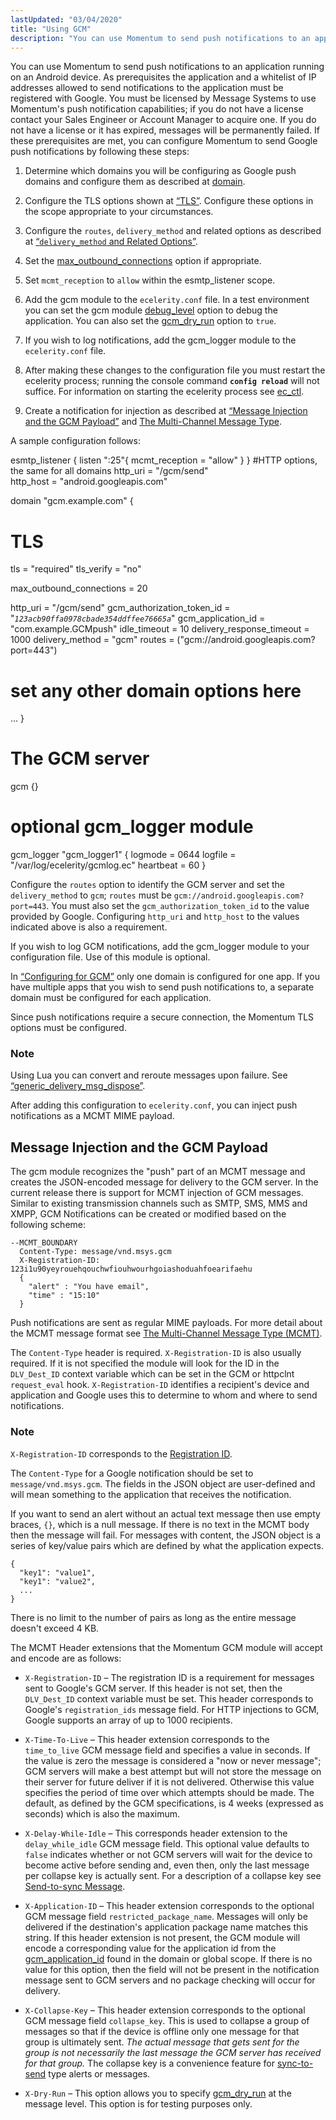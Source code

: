 ```yaml
---
lastUpdated: "03/04/2020"
title: "Using GCM"
description: "You can use Momentum to send push notifications to an application running on an Android device As prerequisites the application and a whitelist of IP addresses allowed to send notifications to the application must be registered with Google You must be licensed by Message Systems to use Momentum's push notification..."
---
```



You can use Momentum to send push notifications to an application running on an Android device. As prerequisites the application and a whitelist of IP addresses allowed to send notifications to the application must be registered with Google. You must be licensed by Message Systems to use Momentum's push notification capabilities; if you do not have a license contact your Sales Engineer or Account Manager to acquire one. If you do not have a license or it has expired, messages will be permanently failed. If these prerequisites are met, you can configure Momentum to send Google push notifications by following these steps:

1.  Determine which domains you will be configuring as Google push domains and configure them as described at [domain](/momentum/3/3-reference/3-reference-conf-ref-domain).

2.  Configure the TLS options shown at [“TLS”](/momentum/3/3-push/push-gcm-other-options#push.gcm.other.options.tls). Configure these options in the scope appropriate to your circumstances.

3.  Configure the `routes`, `delivery_method` and related options as described at [“`delivery_method` and Related Options”](/momentum/3/3-push/push-gcm-other-options#push.gcm.other.options.delivery_method).

4.  Set the [max_outbound_connections](/momentum/3/3-push/push-gcm-other-options#push.gcm.outbound.connections) option if appropriate.

5.  Set `mcmt_reception` to `allow` within the esmtp_listener scope.

6.  Add the gcm module to the `ecelerity.conf` file. In a test environment you can set the gcm module [debug_level](/momentum/3/3-reference/modules-overview-implicit) option to debug the application. You can also set the [gcm_dry_run](/momentum/3/3-push/push-gcm-gcm-dry-run) option to `true`.

7.  If you wish to log notifications, add the gcm_logger module to the `ecelerity.conf` file.

8.  After making these changes to the configuration file you must restart the ecelerity process; running the console command **`config reload`**         will not suffice. For information on starting the ecelerity process see [ec_ctl](/momentum/3/3-reference/executable-ec-ctl).

9.  Create a notification for injection as described at [“Message Injection and the GCM Payload”](/momentum/3/3-push/push-gcm-using#push.gcm.using.mcmt) and [The Multi-Channel Message Type](/momentum/mobile/mobile-developer-guide/mob-dev-guide-mcmt).

A sample configuration follows:

<a name="push.gcm.configuring.gcm"></a> 


esmtp_listener {
  listen ":25"{
    mcmt_reception = "allow"
  }
}
#HTTP options, the same for all domains
http_uri = "/gcm/send"    
http_host = "android.googleapis.com" 

domain "gcm.example.com" {
  # TLS
  tls = "required"
  tls_verify = "no"

  max_outbound_connections = 20

  http_uri = "/gcm/send"
  gcm_authorization_token_id = "*`123acb90ffa0978cbade354ddffee76665a`*"
  gcm_application_id = "com.example.GCMpush"
  idle_timeout = 10
  delivery_response_timeout = 1000
  delivery_method = "gcm"
  routes = ("gcm://android.googleapis.com?port=443")
  # set any other domain options here
  ...
}

# The GCM server
gcm {}
# optional gcm_logger module
gcm_logger "gcm_logger1" {
  logmode = 0644
  logfile = "/var/log/ecelerity/gcmlog.ec"
  heartbeat = 60
}

Configure the `routes` option to identify the GCM server and set the `delivery_method` to `gcm`; `routes` must be `gcm://android.googleapis.com?port=443`. You must also set the `gcm_authorization_token_id` to the value provided by Google. Configuring `http_uri` and `http_host` to the values indicated above is also a requirement.

If you wish to log GCM notifications, add the gcm_logger module to your configuration file. Use of this module is optional.

In [“Configuring for GCM”](/momentum/3/3-push/push-gcm-using#push.gcm.configuring.gcm) only one domain is configured for one app. If you have multiple apps that you wish to send push notifications to, a separate domain must be configured for each application.

Since push notifications require a secure connection, the Momentum TLS options must be configured.

### Note

Using Lua you can convert and reroute messages upon failure. See [“generic_delivery_msg_dispose”](/momentum/3/3-push/push-generic-delivery-lua#push.generic_delivery_lua.msg_dispose).

After adding this configuration to `ecelerity.conf`, you can inject push notifications as a MCMT MIME payload.

## <a name="push.gcm.using.mcmt"></a> Message Injection and the GCM Payload

The gcm module recognizes the "push" part of an MCMT message and creates the JSON-encoded message for delivery to the GCM server. In the current release there is support for MCMT injection of GCM messages. Similar to existing transmission channels such as SMTP, SMS, MMS and XMPP, GCM Notifications can be created or modified based on the following scheme:

```
--MCMT_BOUNDARY
  Content-Type: message/vnd.msys.gcm
  X-Registration-ID: 123i1u90yeyrouehqouchwfiouhwourhgoiashoduahfoearifaehu
  {
    "alert" : "You have email",
    "time" : "15:10"
  }
```

Push notifications are sent as regular MIME payloads. For more detail about the MCMT message format see [The Multi-Channel Message Type (MCMT)](https://support.messagesystems.com/docs/web-mob-dev/mob.dev.guide.mcmt).

The `Content-Type` header is required. `X-Registration-ID` is also usually required. If it is not specified the module will look for the ID in the `DLV_Dest_ID` context variable which can be set in the GCM or httpclnt `request_eval` hook. `X-Registration-ID` identifies a recipient's device and application and Google uses this to determine to whom and where to send notifications.

### Note

`X-Registration-ID` corresponds to the [Registration ID](/momentum/3/3-push/push-gloss#gloss.registration_id).

The `Content-Type` for a Google notification should be set to `message/vnd.msys.gcm`. The fields in the JSON object are user-defined and will mean something to the application that receives the notification.

If you want to send an alert without an actual text message then use empty braces, `{}`, which is a null message. If there is no text in the MCMT body then the message will fail. For messages with content, the JSON object is a series of key/value pairs which are defined by what the application expects.

```
{
  "key1": "value1",
  "key1": "value2",
  ...
}
```

There is no limit to the number of pairs as long as the entire message doesn't exceed 4 KB.

The MCMT Header extensions that the Momentum GCM module will accept and encode are as follows:

*   `X-Registration-ID` – The registration ID is a requirement for messages sent to Google's GCM server. If this header is not set, then the `DLV_Dest_ID` context variable must be set. This header corresponds to Google's `registration_ids` message field. For HTTP injections to GCM, Google supports an array of up to 1000 recipients.

*   `X-Time-To-Live` – This header extension corresponds to the `time_to_live` GCM message field and specifies a value in seconds. If the value is zero the message is considered a "now or never message"; GCM servers will make a best attempt but will not store the message on their server for future deliver if it is not delivered. Otherwise this value specifies the period of time over which attempts should be made. The default, as defined by the GCM specifications, is 4 weeks (expressed as seconds) which is also the maximum.

*   `X-Delay-While-Idle` – This corresponds header extension to the `delay_while_idle` GCM message field. This optional value defaults to `false` indicates whether or not GCM servers will wait for the device to become active before sending and, even then, only the last message per collapse key is actually sent. For a description of a collapse key see [Send-to-sync Message](/momentum/3/3-push/push-gloss#push.gloss.send-to-sync).

*   `X-Application-ID` – This header extension corresponds to the optional GCM message field `restricted_package_name`. Messages will only be delivered if the destination's application package name matches this string. If this header extension is not present, the GCM module will encode a corresponding value for the application id from the [gcm_application_id](/momentum/3/3-push/push-gcm-gcm-application-id) found in the domain or global scope. If there is no value for this option, then the field will not be present in the notification message sent to GCM servers and no package checking will occur for delivery.

*   `X-Collapse-Key` – This header extension corresponds to the optional GCM message field `collapse_key`. This is used to collapse a group of messages so that if the device is offline only one message for that group is ultimately sent. *The actual message that gets sent for the group is not necessarily the last message the GCM server has received for that group.*                                                                                                                             The collapse key is a convenience feature for [sync-to-send](/momentum/3/3-push/push-gloss#push.gloss.send-to-sync) type alerts or messages.

*   `X-Dry-Run` – This option allows you to specify [gcm_dry_run](/momentum/3/3-push/push-gcm-gcm-dry-run) at the message level. This option is for testing purposes only.